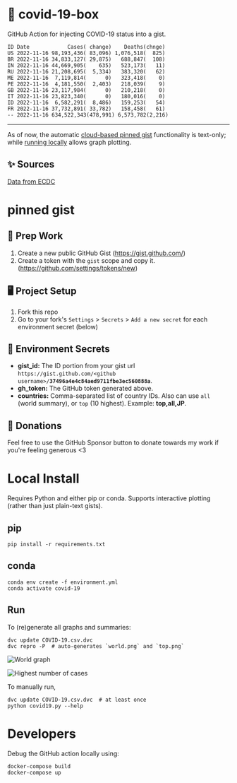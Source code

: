 # 🏥 covid-19-box

GitHub Action for injecting COVID-19 status into a gist.

```
ID Date            Cases( change)    Deaths(chnge)
US 2022-11-16 98,193,436( 83,096) 1,076,518(  825)
BR 2022-11-16 34,833,127( 29,875)   688,847(  108)
IN 2022-11-16 44,669,905(    635)   523,173(   11)
RU 2022-11-16 21,208,695(  5,334)   383,320(   62)
ME 2022-11-16  7,119,814(      0)   323,418(    0)
PE 2022-11-16  4,181,550(  2,403)   218,039(    9)
GB 2022-11-16 23,117,984(      0)   210,218(    0)
IT 2022-11-16 23,823,340(      0)   180,016(    0)
ID 2022-11-16  6,582,291(  8,486)   159,253(   54)
FR 2022-11-16 37,732,891( 33,782)   158,458(   61)
-- 2022-11-16 634,522,343(478,991) 6,573,782(2,216)
```

---

As of now, the automatic [cloud-based pinned gist](#pinned-gist) functionality is text-only;
while [running locally](#local-install) allows graph plotting.

## ✨ Sources

[Data from ECDC](https://www.ecdc.europa.eu/en/publications-data/download-todays-data-geographic-distribution-covid-19-cases-worldwide)

# pinned gist

## 🎒 Prep Work
1. Create a new public GitHub Gist (https://gist.github.com/)
1. Create a token with the `gist` scope and copy it. (https://github.com/settings/tokens/new)

## 🖥 Project Setup
1. Fork this repo
1. Go to your fork's `Settings` > `Secrets` > `Add a new secret` for each environment secret (below)

## 🤫 Environment Secrets
- **gist_id:** The ID portion from your gist url `https://gist.github.com/<github username>/`**`37496a4e4c84aed9711fbe3ec560888a`**.
- **gh_token:** The GitHub token generated above.
- **countries:** Comma-separated list of country IDs. Also can use `all` (world summary), or `top` (10 highest). Example: **top,all,JP**.

## 💸 Donations

Feel free to use the GitHub Sponsor button to donate towards my work if you're feeling generous <3

# Local Install

Requires Python and either pip or conda. Supports interactive plotting (rather than just plain-text gists).

## pip

```
pip install -r requirements.txt
```

## conda

```
conda env create -f environment.yml
conda activate covid-19
```

## Run

To (re)generate all graphs and summaries:

```
dvc update COVID-19.csv.dvc
dvc repro -P  # auto-generates `world.png` and `top.png`
```

![World graph](world.png)

![Highest number of cases](top.png)

To manually run,

```
dvc update COVID-19.csv.dvc  # at least once
python covid19.py --help
```

# Developers

Debug the GitHub action locally using:

```
docker-compose build
docker-compose up
```
